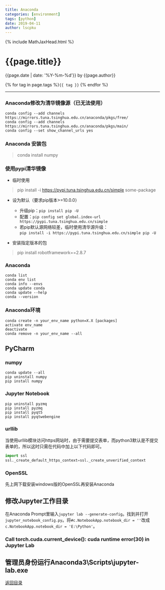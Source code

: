 ```yaml
---
title: Anaconda
categories: [environment]
tags: [python]
date: 2019-04-11
author: lscpku
---
```


{% include MathJaxHead.html %}

# {{page.title}}

{{page.date | date: '%Y-%m-%d'}} by {{page.author}}

{% for tag in page.tags %}`{{ tag }}` {% endfor %}

---

### Anaconda修改为清华镜像源（已无法使用）
```
conda config --add channels https://mirrors.tuna.tsinghua.edu.cn/anaconda/pkgs/free/
conda config --add channels https://mirrors.tuna.tsinghua.edu.cn/anaconda/pkgs/main/
conda config --set show_channel_urls yes
```

### Anaconda 安装包
> conda install numpy

### 使用pypi清华镜像
- 临时使用
> pip install -i https://pypi.tuna.tsinghua.edu.cn/simple some-package

- 设为默认（要求pip版本>=10.0.0）
	- 升级pip：``pip install pip -U``
	- 配置：``pip config set global.index-url https://pypi.tuna.tsinghua.edu.cn/simple``
	- 若pip默认源网络较差，临时使用清华源升级：<br>``pip install -i https://pypi.tuna.tsinghua.edu.cn/simple pip -U``

- 安装指定版本的包
> pip install robotframework==2.8.7

### Anaconda
```
conda list
conda env list
conda info --envs
conda update conda
conda update --help
conda --version
```

### Anaconda环境
```
conda create -n your_env_name python=X.X [packages]
activate env_name
deactivate
conda remove -n your_env_name --all
```

## PyCharm
### numpy
```
conda update --all
pip uninstall numpy
pip install numpy
```

### Jupyter Notebook
```
pip uninstall pyzmq
pip install pyzmq
pip install pyqt5
pip install pyqtwebengine
```

### urllib
当使用urllib模块访问https网站时，由于需要提交表单，而python3默认是不提交表单的，所以这时只需在代码中加上以下代码即可。
``` python
import ssl
ssl._create_default_https_context=ssl._create_unverified_context
```

### OpenSSL
先上网下载安装windows版的OpenSSL再安装Anaconda

## 修改Jupyter工作目录
在Anaconda Prompt里输入``jupyter lab --generate-config``。找到并打开``jupyter_notebook_config.py``。将``#c.NotebookApp.notebook_dir = ''``改成``c.NotebookApp.notebook_dir = 'E:\Python'``。


### Call torch.cuda.current_device(): cuda runtime error(30) in Jupyter Lab
管理员身份运行Anaconda3\Scripts\jupyter-lab.exe
---

[返回目录](/table_of_posts.html)